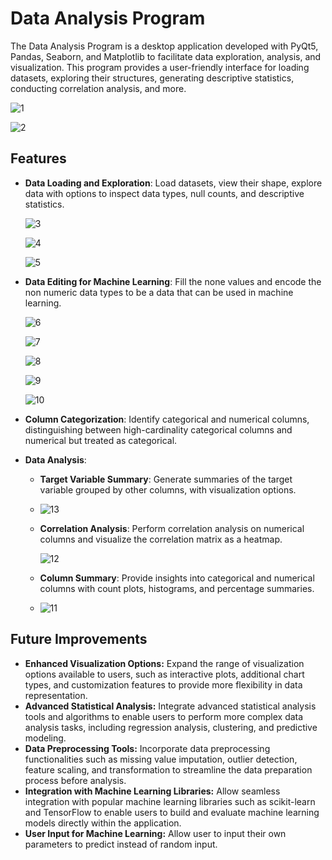 # Data Analysis Program

The Data Analysis Program is a desktop application developed with PyQt5, Pandas, Seaborn, and Matplotlib to facilitate data exploration, analysis, and visualization. This program provides a user-friendly interface for loading datasets, exploring their structures, generating descriptive statistics, conducting correlation analysis, and more.

![1](https://github.com/anlbora/Seaborn-Data-Analysis/assets/100442507/61d9ac90-02f5-43a0-95f9-179430b72958)

![2](https://github.com/anlbora/Seaborn-Data-Analysis/assets/100442507/89ef6d8e-506c-4590-92ef-fb33780e86c5)

## Features

- **Data Loading and Exploration**: Load datasets, view their shape, explore data with options to inspect data types, null counts, and descriptive statistics.
  
    ![3](https://github.com/anlbora/Seaborn-Data-Analysis/assets/100442507/bcb0a6c3-9ad4-4717-91ce-ff8610365523)
    
    ![4](https://github.com/anlbora/Seaborn-Data-Analysis/assets/100442507/b533fbc8-997e-4b7b-8a26-f29adb9cd858)
    
    ![5](https://github.com/anlbora/Seaborn-Data-Analysis/assets/100442507/5d24c140-b2d8-4089-a91c-5c6675cc5073)

- **Data Editing for Machine Learning**: Fill the none values and encode the non numeric data types to be a data that can be used in machine learning.
  
  ![6](https://github.com/anlbora/Seaborn-Data-Analysis/assets/100442507/62eacae2-4334-49a3-b856-86bc40a0618b)
  
  ![7](https://github.com/anlbora/Seaborn-Data-Analysis/assets/100442507/20319626-5718-4ade-9018-7a1297e6289a)

  ![8](https://github.com/anlbora/Seaborn-Data-Analysis/assets/100442507/2065614b-b28b-4267-8835-34e82184422a)
  
  ![9](https://github.com/anlbora/Seaborn-Data-Analysis/assets/100442507/e0680105-a906-4dee-8fc3-f0f3c3db587a)
  
  ![10](https://github.com/anlbora/Seaborn-Data-Analysis/assets/100442507/4b2e71f1-2c43-4e04-8595-70f8703a8778)
  
- **Column Categorization**: Identify categorical and numerical columns, distinguishing between high-cardinality categorical columns and numerical but treated as categorical.

- **Data Analysis**: 
  - **Target Variable Summary**: Generate summaries of the target variable grouped by other columns, with visualization options.
  - 
    ![13](https://github.com/anlbora/Seaborn-Data-Analysis/assets/100442507/b7fc1a06-2396-4003-b4ec-f21ff6dd3728)
    
  - **Correlation Analysis**: Perform correlation analysis on numerical columns and visualize the correlation matrix as a heatmap.
    
    ![12](https://github.com/anlbora/Seaborn-Data-Analysis/assets/100442507/1c046dce-0db6-4e71-a1d5-6b17ccc89a04)
    
  - **Column Summary**: Provide insights into categorical and numerical columns with count plots, histograms, and percentage summaries.
  - 
    ![11](https://github.com/anlbora/Seaborn-Data-Analysis/assets/100442507/5f8897ec-6013-48bc-9581-a30ac62753b9)

## Future Improvements

- **Enhanced Visualization Options:** Expand the range of visualization options available to users, such as interactive plots, additional chart types, and customization features to provide more flexibility in data representation.
- **Advanced Statistical Analysis:** Integrate advanced statistical analysis tools and algorithms to enable users to perform more complex data analysis tasks, including regression analysis, clustering, and predictive modeling.
- **Data Preprocessing Tools:** Incorporate data preprocessing functionalities such as missing value imputation, outlier detection, feature scaling, and transformation to streamline the data preparation process before analysis.
- **Integration with Machine Learning Libraries:** Allow seamless integration with popular machine learning libraries such as scikit-learn and TensorFlow to enable users to build and evaluate machine learning models directly within the application.
- **User Input for Machine Learning:** Allow user to input their own parameters to predict instead of random input.




